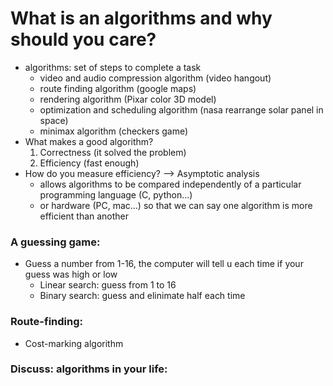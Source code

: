 # What is an algorithms and why should you care?

* algorithms: set of steps to complete a task
  * video and audio compression algorithm (video hangout)
  * route finding algorithm (google maps)
  * rendering algorithm (Pixar color 3D model)
  * optimization and scheduling algorithm (nasa rearrange solar panel in space)
  * minimax algorithm (checkers game)
* What makes a good algorithm?
  1. Correctness (it solved the problem)
  2. Efficiency (fast enough)
* How do you measure efficiency? --> Asymptotic analysis
  * allows algorithms to be compared independently of a particular programming language (C, python...)
  * or hardware (PC, mac...) so that we can say one algorithm is more efficient than another

### A guessing game:
* Guess a number from 1-16, the computer will tell u each time if your guess was high or low
  * Linear search: guess from 1 to 16
  * Binary search: guess and elinimate half each time

### Route-finding:
* Cost-marking algorithm

### Discuss: algorithms in your life:
